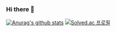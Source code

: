 ### Hi there 👋

<!--
**rlawngus0910/rlawngus0910** is a ✨ _special_ ✨ repository because its `README.md` (this file) appears on your GitHub profile.

Here are some ideas to get you started:

- 🔭 I’m currently working on ...
- 🌱 I’m currently learning ...
- 👯 I’m looking to collaborate on ...
- 🤔 I’m looking for help with ...
- 💬 Ask me about ...
- 📫 How to reach me: ...
- 😄 Pronouns: ...
- ⚡ Fun fact: ...
-->
[![Anurag's github stats](https://github-readme-stats.vercel.app/api?username=rlawngus0910)](https://github.com/anuraghazra/github-readme-stats)
[![Solved.ac 프로필](http://mazassumnida.wtf/api/generate_badge?boj=rlawngus0910)](https://solved.ac/rlawngus0910)
